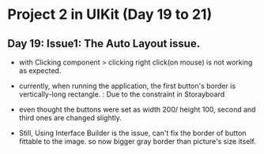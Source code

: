 # Project 2 in UIKit (Day 19 to 21)

## Day 19: Issue1: The Auto Layout issue.
- with Clicking component > clicking right click(on mouse) is not working as expected. 
- currently, when running the application, the first button's border is vertically-long rectangle. : Due to the constraint in Storayboard 
- even thought the buttons were set as width 200/ height 100, second and third ones are changed slightly.

- Still, Using Interface Builder is the issue, can't fix the border of button fittable to the image. so now bigger gray border than picture's size itself.
